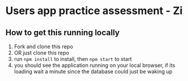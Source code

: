 # Users app practice assessment - Zi 

## How to get this running locally 
1. Fork and clone this repo
1. OR just clone this repo
1. run `npm install` to install, then `npm start` to start
4. you should see the application running on your local browser, if its loading wait a minute since the database could just be waking up

